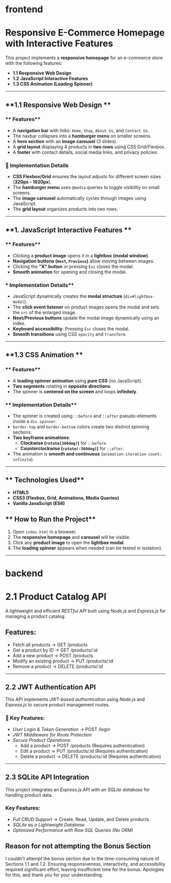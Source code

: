 # frontend
# Responsive E-Commerce Homepage with Interactive Features

This project implements a **responsive homepage** for an e-commerce store with the following features:

- **1.1 Responsive Web Design** 
- **1.2 JavaScript Interactive Features** 
- **1.3 CSS Animation (Loading Spinner)** 

---

## **1.1 Responsive Web Design ** 
### ** Features**
- A **navigation bar** with links: `Home`, `Shop`, `About Us`, and `Contact Us`.  
- The navbar collapses into a **hamburger menu** on smaller screens.  
- A **hero section** with an **image carousel** (3 slides).  
- A **grid layout** displaying 4 products in **two rows** using CSS Grid/Flexbox.  
- A **footer** with contact details, social media links, and privacy policies.  

### **🔹 Implementation Details**
- **CSS Flexbox/Grid** ensures the layout adjusts for different screen sizes (**320px - 1920px**).  
- The **hamburger menu** uses `@media` queries to toggle visibility on small screens.  
- The **image carousel** automatically cycles through images using JavaScript.  
- The **grid layout** organizes products into two rows.  

---

## **1. JavaScript Interactive Features ** 
### ** Features**
- Clicking a **product image** opens it in a **lightbox (modal window)**.  
- **Navigation buttons (`Next`, `Previous`)** allow moving between images.  
- Clicking the **"X" button** or pressing `Esc` closes the modal.  
- **Smooth animation** for opening and closing the modal.  

### * Implementation Details**
- JavaScript dynamically creates the **modal structure** (`div#lightbox-modal`).  
- The **click event listener** on product images opens the modal and sets the `src` of the enlarged image.  
- **Next/Previous buttons** update the modal image dynamically using an index.  
- **Keyboard accessibility**: Pressing `Esc` closes the modal.  
- **Smooth transitions** using CSS `opacity` and `transform`.  

---

## **1.3 CSS Animation ** 
### ** Features**
- A **loading spinner animation** using **pure CSS** (no JavaScript).  
- **Two segments** rotating in **opposite directions**.  
- The spinner is **centered on the screen** and loops **infinitely**.  

### ** Implementation Details**
- The spinner is created using `::before` and `::after` pseudo-elements inside a `div.spinner`.  
- `border-top` and `border-bottom` colors create two distinct spinning sections.  
- **Two keyframe animations**:  
  - **Clockwise (`rotate(360deg)`)** for `::before`.  
  - **Counterclockwise (`rotate(-360deg)`)** for `::after`.  
- The animation is **smooth and continuous** (`animation-iteration-count: infinite`).  

---

## ** Technologies Used**
- **HTML5**  
- **CSS3 (Flexbox, Grid, Animations, Media Queries)**  
- **Vanilla JavaScript (ES6)**  

## ** How to Run the Project**
1. Open `index.html` in a browser.  
2. The **responsive homepage** and **carousel** will be visible.  
3. Click any **product image** to open the **lightbox modal**.  
4. The **loading spinner** appears when needed (can be tested in isolation).  

---

# backend
# 2.1 Product Catalog API  

A lightweight and efficient *RESTful API* built using *Node.js* and *Express.js* for managing a product catalog.

##  Features:
- Fetch all products → GET /products
- Get a product by ID → GET /products/:id
- Add a new product → POST /products
- Modify an existing product → PUT /products/:id
- Remove a product → DELETE /products/:id

---

## 2.2  JWT Authentication API  

This API implements *JWT-based authentication* using *Node.js* and *Express.js* to secure product management routes.

### 🔹 Key Features:
- *User Login & Token Generation* → POST /login
- *JWT Middleware for Route Protection*
- *Secure Product Operations*:
  - Add a product → POST /products (Requires authentication)
  - Edit a product → PUT /products/:id (Requires authentication)
  - Delete a product → DELETE /products/:id (Requires authentication)

---

## 2.3  SQLite API Integration  

This project integrates an *Express.js API* with an *SQLite database* for handling product data.

###  Key Features:
- *Full CRUD Support* → Create, Read, Update, and Delete products
- *SQLite as a Lightweight Database*
- *Optimized Performance with Raw SQL Queries (No ORM)*

## Reason for not attempting the Bonus Section
I couldn't attempt the bonus section due to the time-consuming nature of Sections 1.1 and 1.2. Ensuring responsiveness, interactivity, and accessibility required significant effort, leaving insufficient time for the bonus. Apologies for this, and thank you for your understanding.




